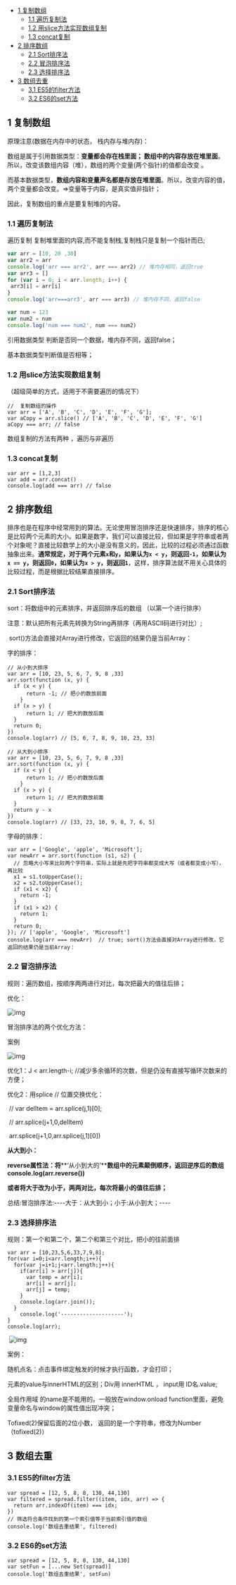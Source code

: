 

* [1 复制数组](#1-复制数组)
  * [1.1 遍历复制法](#11-遍历复制法)
  * [1.2 用slice方法实现数组复制](#12-用slice方法实现数组复制)
  * [1.3 concat复制](#13-concat复制)
* [2 排序数组](#2-排序数组)
  * [2.1 Sort排序法](#21-sort排序法)
  * [2.2 冒泡排序法](#22-冒泡排序法)
  * [2.3 选择排序法](#23-选择排序法)
* [3 数组去重](#3-数组去重)
  * [3.1 ES5的filter方法](#31-es5的filter方法)
  * [3.2 ES6的set方法](#32-es6的set方法)

## 1 复制数组

原理注意(数据在内存中的状态， 栈内存与堆内存)：

数组是属于引用数据类型：**变量都会存在栈里面； 数组中的内容存放在堆里面**。所以，改变该数组内容（堆），数组的两个变量(两个指针)的值都会改变 。

而基本数据类型，**数组内容和变量声名都是存放在堆里面**。所以，改变内容的值，两个变量都会改变。=>变量等于内容，是真实值非指针；

 因此，复制数组的重点是要复制堆的内容。



### 1.1 遍历复制法

 遍历复制   复制堆里面的内容,而不能复制栈,复制栈只是复制一个指针而已;

 ```js
var arr = [10, 20 ,30]
var arr2 = arr
console.log('arr === arr2', arr === arr2) // 堆内存相同，返回true
var arr3 = []
for (var i = 0; i < arr.length; i++) {
  arr3[i] = arr[i]
}
console.log('arr===arr3', arr === arr3) // 堆内存不同，返回false

var num = 123
var num2 = num
console.log('num === num2', num === num2)
 ```

引用数据类型 判断是否同一个数据，堆内存不同，返回false；

基本数据类型判断值是否相等；



### 1.2 用slice方法实现数组复制

（超级简单的方式，适用于不需要遍历的情况下）

```JS
//  复制数组的操作
var arr = ['A', 'B', 'C', 'D', 'E', 'F', 'G'];
var aCopy = arr.slice() // ['A', 'B', 'C', 'D', 'E', 'F', 'G']
aCopy === arr; // false
```



数组复制的方法有两种 ，遍历与非遍历

### 1.3 concat复制

```JS
var arr = [1,2,3]
var add = arr.concat()
console.log(add === arr) // false
```





## 2 排序数组

排序也是在程序中经常用到的算法。无论使用冒泡排序还是快速排序，排序的核心是比较两个元素的大小。如果是数字，我们可以直接比较，但如果是字符串或者两个对象呢？直接比较数学上的大小是没有意义的，因此，比较的过程必须通过函数抽象出来。**通常规定，对于两个元素`x`和`y`，如果认为`x < y`，则返回`-1`，如果认为`x == y`，则返回`0`，如果认为`x > y`，则返回`1`**，这样，排序算法就不用关心具体的比较过程，而是根据比较结果直接排序。

### 2.1 Sort排序法

sort：将数组中的元素排序，并返回排序后的数组  （以第一个进行排序）

注意：默认把所有元素先转换为String再排序（再用ASCII码进行对比）;

​           sort()方法会直接对Array进行修改，它返回的结果仍是当前Array：

字的排序：

```JS
// 从小到大排序
var arr = [10, 23, 5, 6, 7, 9, 8 ,33]
arr.sort(function (x, y) {
  if (x < y) {
      return -1; // 把小的数放前面
    }
  if (x > y) {
      return 1; // 把大的数放后面
  }
  return 0;
})
console.log(arr) // [5, 6, 7, 8, 9, 10, 23, 33]

// 从大到小排序
var arr = [10, 23, 5, 6, 7, 9, 8 ,33]
arr.sort(function (x, y) {
  if (x < y) {
      return 1; // 把小的数放后面
    }
  if (x > y) {
      return 1; // 把大的数放前面
  }
  return y - x
})
console.log(arr) // [33, 23, 10, 9, 8, 7, 6, 5]
```

字母的排序：

```JS
var arr = ['Google', 'apple', 'Microsoft'];
var newArr = arr.sort(function (s1, s2) {
  // 忽略大小写来比较两个字符串，实际上就是先把字符串都变成大写（或者都变成小写），再比较
  x1 = s1.toUpperCase();
  x2 = s2.toUpperCase();
  if (x1 < x2) {
    return -1;
  }
  if (x1 > x2) {
    return 1;
  }
  return 0;
}); // ['apple', 'Google', 'Microsoft']
console.log(arr === newArr)  // true; sort()方法会直接对Array进行修改，它返回的结果仍是当前Array：
```



 

### 2.2 冒泡排序法

规则：遍历数组，按顺序两两进行对比，每次把最大的值往后排；

优化：

![img](file:///C:\Users\freshjn\AppData\Local\Temp\ksohtml\wps7162.tmp.jpg) 

冒泡排序法的两个优化方法：

案例

![img](file:///C:\Users\freshjn\AppData\Local\Temp\ksohtml\wps7163.tmp.jpg) 

 

优化1：J < arr.length-i;  //减少多余循环的次数，但是仍没有直接写循环次数来的方便；

优化2：用splice   // 位置交换优化：

​		// var delItem = arr.splice(j,1)[0];

​		// arr.splice(j+1,0,delItem)

​		arr.splice(j+1,0,arr.splice(j,1)[0])

 

 

**从大到小：**

**reverse属性法：将****‘从小到大的’****数组中的元素颠倒顺序，返回逆序后的数组** **console.log(arr.reverse())**

**或者将大于改为小于，两两对比，每次将最小的值往后排；**

总结:冒泡排序法:----大于：从大到小；小于:从小到大；----

 

 

### 2.3 选择排序法

规则：第一个和第二个，第二个和第三个对比，把小的往前面排

```JS
var arr = [10,23,5,6,33,7,9,8];
for(var i=0;i<arr.length;i++){
  for(var j=i+1;j<arr.length;j++){
    if(arr[i] > arr[j]){
      var temp = arr[i];
      arr[i] = arr[j];
      arr[j] = temp;
    }
    console.log(arr.join());
  }
	console.log('--------------------');
}
console.log(arr);
```

 

​	![img](file:///C:\Users\freshjn\AppData\Local\Temp\ksohtml\wps7174.tmp.jpg)

 

案例：

随机点名：点击事件绑定触发的时候才执行函数，才会打印；

元素的value与innerHTML的区别；Div用 innerHTML ， input用 ID名.value;

全局作用域  的name是不能用的。一般放在window.onload function里面，避免变量命名与window的属性值出现冲突；

Tofixed(2)保留后面的2位小数， 返回的是一个字符串，修改为Number（tofixed(2)）



## 3 数组去重

### 3.1 ES5的filter方法

```JS
var spread = [12, 5, 8, 8, 130, 44,130]
var filtered = spread.filter((item, idx, arr) => {
  return arr.indexOf(item) === idx;
})
// 筛选符合条件找到的第一个索引值等于当前索引值的数组
console.log('数组去重结果', filtered)
```



### 3.2 ES6的set方法

```JS
var spread = [12, 5, 8, 8, 130, 44,130]
var setFun = [...new Set(spread)]
console.log('数组去重结果', setFun)
```

